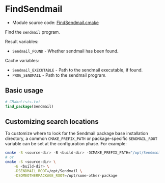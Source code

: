 <!-- This is auto-generated file. -->
# FindSendmail

* Module source code: [FindSendmail.cmake](https://github.com/petk/php-build-system/blob/master/cmake/cmake/modules/FindSendmail.cmake)

Find the `sendmail` program.

Result variables:

* `Sendmail_FOUND` - Whether sendmail has been found.

Cache variables:

* `Sendmail_EXECUTABLE` - Path to the sendmail executable, if found.
* `PROG_SENDMAIL` - Path to the sendmail program.

## Basic usage

```cmake
# CMakeLists.txt
find_package(Sendmail)
```

## Customizing search locations

To customize where to look for the Sendmail package base
installation directory, a common `CMAKE_PREFIX_PATH` or
package-specific `SENDMAIL_ROOT` variable can be set at
the configuration phase. For example:

```sh
cmake -S <source-dir> -B <build-dir> -DCMAKE_PREFIX_PATH="/opt/Sendmail;/opt/some-other-package"
# or
cmake -S <source-dir> \
    -B <build-dir> \
    -DSENDMAIL_ROOT=/opt/Sendmail \
    -DSOMEOTHERPACKAGE_ROOT=/opt/some-other-package
```
